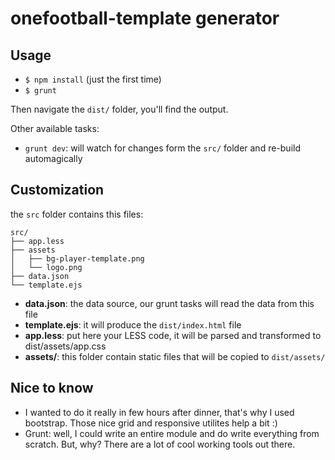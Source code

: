 # onefootball-template generator

## Usage

- `$ npm install` (just the first time)
- `$ grunt`

Then navigate the `dist/` folder, you'll find the output.

Other available tasks:

- `grunt dev`: will watch for changes form the `src/` folder and re-build automagically

## Customization

the `src` folder contains this files:

```
src/
├── app.less
├── assets
│   ├── bg-player-template.png
│   └── logo.png
├── data.json
└── template.ejs
```

- **data.json**: the data source, our grunt tasks will read the data from this file
- **template.ejs**: it will produce the `dist/index.html` file
- **app.less**: put here your LESS code, it will be parsed and transformed to dist/assets/app.css
- **assets/**: this folder contain static files that will be copied to `dist/assets/`

## Nice to know

- I wanted to do it really in few hours after dinner, that's why I used bootstrap. Those nice grid and responsive utilites help a bit :)
- Grunt: well, I could write an entire module and do write everything from scratch. But, why? There are a lot of cool working tools out there.
